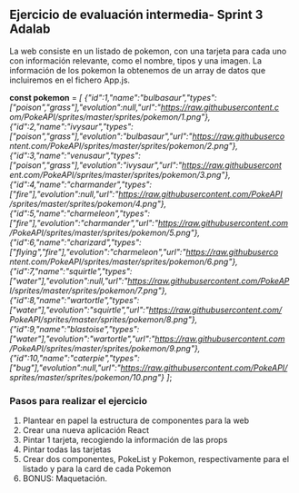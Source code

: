 ## Ejercicio de evaluación intermedia- Sprint 3 Adalab

La web consiste en un listado de pokemon, con una tarjeta para cada uno con información relevante, como el nombre, tipos y una imagen. La información de los pokemon la obtenemos de un array de datos que incluiremos en el fichero App.js.


__const pokemon__ = _[
    {"id":1,"name":"bulbasaur","types":
["poison","grass"],"evolution":null,"url":"https://raw.githubusercontent.c
om/PokeAPI/sprites/master/sprites/pokemon/1.png"},
    {"id":2,"name":"ivysaur","types":
["poison","grass"],"evolution":"bulbasaur","url":"https://raw.githubuserco
ntent.com/PokeAPI/sprites/master/sprites/pokemon/2.png"},
    {"id":3,"name":"venusaur","types":
["poison","grass"],"evolution":"ivysaur","url":"https://raw.githubusercont
ent.com/PokeAPI/sprites/master/sprites/pokemon/3.png"},
    {"id":4,"name":"charmander","types":
["fire"],"evolution":null,"url":"https://raw.githubusercontent.com/PokeAPI
/sprites/master/sprites/pokemon/4.png"},
    {"id":5,"name":"charmeleon","types":
["fire"],"evolution":"charmander","url":"https://raw.githubusercontent.com
/PokeAPI/sprites/master/sprites/pokemon/5.png"},
    {"id":6,"name":"charizard","types":
["flying","fire"],"evolution":"charmeleon","url":"https://raw.githubuserco
ntent.com/PokeAPI/sprites/master/sprites/pokemon/6.png"},
{"id":7,"name":"squirtle","types":
["water"],"evolution":null,"url":"https://raw.githubusercontent.com/PokeAP
I/sprites/master/sprites/pokemon/7.png"},
    {"id":8,"name":"wartortle","types":
["water"],"evolution":"squirtle","url":"https://raw.githubusercontent.com/
PokeAPI/sprites/master/sprites/pokemon/8.png"},
    {"id":9,"name":"blastoise","types":
["water"],"evolution":"wartortle","url":"https://raw.githubusercontent.com
/PokeAPI/sprites/master/sprites/pokemon/9.png"},
    {"id":10,"name":"caterpie","types":
["bug"],"evolution":null,"url":"https://raw.githubusercontent.com/PokeAPI/
sprites/master/sprites/pokemon/10.png"}
]_;

### Pasos para realizar el ejercicio

1. Plantear en papel la estructura de componentes para la web
2. Crear una nueva aplicación React
3. Pintar 1 tarjeta, recogiendo la información de las props
4. Pintar todas las tarjetas
5. Crear dos componentes, PokeList y Pokemon, respectivamente para el listado y para la card de cada Pokemon
6. BONUS: Maquetación.
